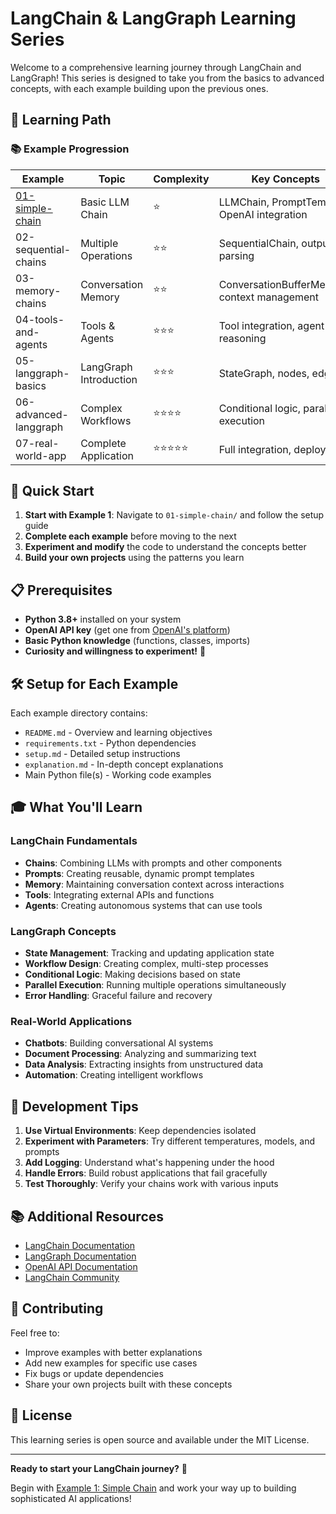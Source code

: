 # LangChain & LangGraph Learning Series

Welcome to a comprehensive learning journey through LangChain and LangGraph! This series is designed to take you from the basics to advanced concepts, with each example building upon the previous ones.

## 🎯 Learning Path

### 📚 Example Progression

| Example | Topic | Complexity | Key Concepts |
|---------|-------|------------|--------------|
| [01-simple-chain](./01-simple-chain/) | Basic LLM Chain | ⭐ | LLMChain, PromptTemplate, OpenAI integration |
| 02-sequential-chains | Multiple Operations | ⭐⭐ | SequentialChain, output parsing |
| 03-memory-chains | Conversation Memory | ⭐⭐ | ConversationBufferMemory, context management |
| 04-tools-and-agents | Tools & Agents | ⭐⭐⭐ | Tool integration, agent reasoning |
| 05-langgraph-basics | LangGraph Introduction | ⭐⭐⭐ | StateGraph, nodes, edges |
| 06-advanced-langgraph | Complex Workflows | ⭐⭐⭐⭐ | Conditional logic, parallel execution |
| 07-real-world-app | Complete Application | ⭐⭐⭐⭐⭐ | Full integration, deployment |

## 🚀 Quick Start

1. **Start with Example 1**: Navigate to `01-simple-chain/` and follow the setup guide
2. **Complete each example** before moving to the next
3. **Experiment and modify** the code to understand the concepts better
4. **Build your own projects** using the patterns you learn

## 📋 Prerequisites

- **Python 3.8+** installed on your system
- **OpenAI API key** (get one from [OpenAI's platform](https://platform.openai.com/api-keys))
- **Basic Python knowledge** (functions, classes, imports)
- **Curiosity and willingness to experiment!** 🧪

## 🛠️ Setup for Each Example

Each example directory contains:
- `README.md` - Overview and learning objectives
- `requirements.txt` - Python dependencies
- `setup.md` - Detailed setup instructions
- `explanation.md` - In-depth concept explanations
- Main Python file(s) - Working code examples

## 🎓 What You'll Learn

### LangChain Fundamentals
- **Chains**: Combining LLMs with prompts and other components
- **Prompts**: Creating reusable, dynamic prompt templates
- **Memory**: Maintaining conversation context across interactions
- **Tools**: Integrating external APIs and functions
- **Agents**: Creating autonomous systems that can use tools

### LangGraph Concepts
- **State Management**: Tracking and updating application state
- **Workflow Design**: Creating complex, multi-step processes
- **Conditional Logic**: Making decisions based on state
- **Parallel Execution**: Running multiple operations simultaneously
- **Error Handling**: Graceful failure and recovery

### Real-World Applications
- **Chatbots**: Building conversational AI systems
- **Document Processing**: Analyzing and summarizing text
- **Data Analysis**: Extracting insights from unstructured data
- **Automation**: Creating intelligent workflows

## 🔧 Development Tips

1. **Use Virtual Environments**: Keep dependencies isolated
2. **Experiment with Parameters**: Try different temperatures, models, and prompts
3. **Add Logging**: Understand what's happening under the hood
4. **Handle Errors**: Build robust applications that fail gracefully
5. **Test Thoroughly**: Verify your chains work with various inputs

## 📚 Additional Resources

- [LangChain Documentation](https://python.langchain.com/)
- [LangGraph Documentation](https://langchain-ai.github.io/langgraph/)
- [OpenAI API Documentation](https://platform.openai.com/docs)
- [LangChain Community](https://discord.gg/langchain)

## 🤝 Contributing

Feel free to:
- Improve examples with better explanations
- Add new examples for specific use cases
- Fix bugs or update dependencies
- Share your own projects built with these concepts

## 📄 License

This learning series is open source and available under the MIT License.

---

**Ready to start your LangChain journey?** 🚀

Begin with [Example 1: Simple Chain](./01-simple-chain/) and work your way up to building sophisticated AI applications! 